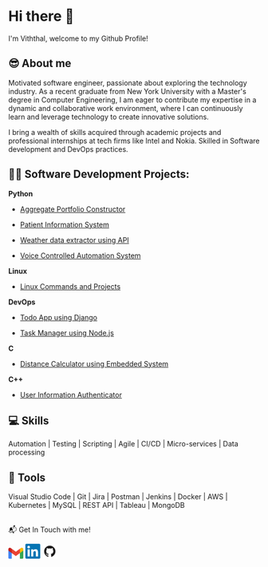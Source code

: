 # Hi there 👋

<p align="left"> I'm Viththal, welcome to my Github Profile! </p> 

<h2>😎 About me</h2>
Motivated software engineer, passionate about exploring the technology industry. As a recent graduate from New York University with a Master's degree in Computer Engineering, I am eager to contribute my expertise in a dynamic and collaborative work environment, where I can continuously learn and leverage technology to create innovative solutions.

I bring a wealth of skills acquired through academic projects and professional internships at tech firms like Intel and Nokia. Skilled in Software development and DevOps practices.

<h2>👨‍💻 Software Development Projects:</h2>
<b>Python</b>

  - [Aggregate Portfolio Constructor](https://github.com/Viththal-K/Aggregate_Portfolio_Construction)

  - [Patient Information System](https://github.com/Viththal-K/Patient-Information-Database-System)

  - [Weather data extractor using API](https://github.com/Viththal-K/Weather-API)

  - [Voice Controlled Automation System](https://github.com/Viththal-K/Voice-Controlled-Automation-System)

<b>Linux</b>

  - [Linux Commands and Projects](https://github.com/Viththal-K/Linux101)

<b>DevOps</b>

  - [Todo App using Django](https://github.com/Viththal-K/ToDo-CiCd)

  - [Task Manager using Node.js](https://github.com/Viththal-K/nodejs-todo)

<b>C</b>

  - [Distance Calculator using Embedded System](https://github.com/Viththal-K/Embedded-Distance-Calculator)

<b>C++</b>

  - [User Information Authenticator](https://github.com/Viththal-K/User-Info-Authentication-System)
    
<h2>💻 Skills</h2>

Automation | Testing | Scripting | Agile | CI/CD | Micro-services | Data processing

<h2>🧰 Tools</h2>

Visual Studio Code | Git | Jira | Postman | Jenkins | Docker | AWS | Kubernetes | MySQL | REST API | Tableau | MongoDB

<br>
📬 Get In Touch with me!

<a href="mailto:viththalkhandelwal20@gmail.com"><img src="asset/gmail.png" alt="Gmail" width="30"></a>
<a href="https://www.linkedin.com/in/viththal-k/" target="\_blank"><img src="asset/in.png" alt="LinkedIn" width="30"></a>
<a href="https://github.com/Viththal-K" target="\_blank"><img src="asset/git.png" alt="GitHub" width="30"></a>
